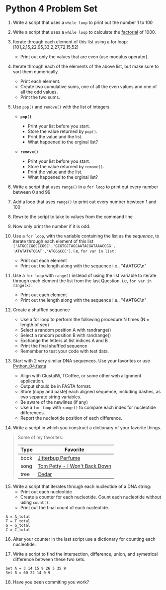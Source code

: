 Python 4 Problem Set
===================

1. Write a script that uses a `while loop` to print out the number 1 to 100

2. Write a script that uses a `while loop` to calculate the [factorial](https://en.wikipedia.org/wiki/Factorial) of 1000.  

1. Iterate through each element of this list using a for loop: [101,2,15,22,95,33,2,27,72,15,52]
   - Print out only the values that are even (use modulus operator).

2. Iterate through each of the elements of the above list, but make sure to sort them numerically.
   - Print each element.
   - Create two cumulative sums, one of all the even values and one of all the odd values. 
   - Print the two sums.

5. Use `pop()` and `remove()` with the list of integers.

   - __`pop()`__

     - Print your list before you start.
     - Store the value returned by `pop()`. 
     - Print the value and the list.
     - What happened to the orginal list?
 
   -  __`remove()`__

      - Print your list before you start.
      - Store the value returned by `remove()`.
      - Print the value and the list.
      - What happened to the orginal list?

6. Write a script that uses `range()` in a `for loop` to print out every number between 0 and 99  

6. Add a loop that uses `range()` to print out every number bewteen 1 and 100

7. Rewrite the script to take to values from the command line

8. Now only print the number if it is odd.


6. Use a `for loop`, with the variable containing the list as the _sequence_, to iterate through each element of this list `['ATGCCCGGCCCGGC','GCGTGCTAGCAATACGATAAACCGG', 'ATATATATCGAT','ATGGGCCC']`. i.e, `for var in list:`

   - Print out each element
   - Print out the length along with the sequence i.e., "4\\tATGC\\n"

7. Use a `for loop` with `range()` instead of using the list variable to iterate through each element the list from the last Question. i.e, `for var in range(x):`

   - Print out each element
   - Print out the length along with the sequence  i.e., "4\\tATGC\\n" 



10. Create a shuffled sequence
    - Use a for loop to perform the following procedure N times (N = length of seq)
    -   Select a random position A with randrange()
    -   Select a random position B with randrange()
    -   Exchange the letters at list indices A and B
    - Print the final shuffled sequence
    - Remember to test your code with test data. 
 
11. Start with 2 very similar DNA sequences. Use your favorites or use [Python_04.fasta](https://github.com/srobb1/pfb2017/blob/master/files/Python_04.fasta)
    - Align with ClustalW, TCoffee, or some other web alignment application. 
    - Output should be in FASTA format.
    - Store (copy and paste) each aligned sequence, including dashes, as two separate string variables. 
    - Be aware of the newlines (if any)
    - Use a `for loop` with `range()` to compare each index for nucleotide differences.
    - Report the nucleotide position of each difference.
  
13. Write a script in which you construct a dictionary of your favorite things.

> Some of my favorites:
>
> Type  |  Favorite |
> -----|------------|
> book | [Jitterbug Perfume](https://en.wikipedia.org/wiki/Jitterbug_Perfume)
> song | [Tom Petty - I Won't Back Down](https://www.youtube.com/watch?v=nvlTJrNJ5lA)
> tree | [Cedar](https://sciencing.com/cedar-trees-5432718.html) 
   

15. Write a script that iterates through each nucleotide of a DNA string:
    -  Print out each nucleotide
    -  Create a counter for each nucleotide. Count each nucleotide without using `count()`. 
    -  Print out the final count of each nucleotide. 

```
A = A_total
T = T_total
G = G_total
C = C_total
```
 
16.  Alter your counter in the last script use a dictionary for counting each nucleotide.


17. Write a script to find the intersection, difference, union, and symetrical difference between these two sets.

```
Set A = 3 14 15 9 26 5 35 9
Set B = 60 22 14 0 9
```

18. Have you been commiting you work?
